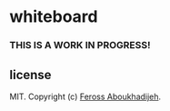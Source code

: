 # whiteboard

### THIS IS A WORK IN PROGRESS!

## license

MIT. Copyright (c) [Feross Aboukhadijeh](http://feross.org).
